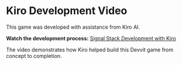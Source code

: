 # Kiro Development Video

This game was developed with assistance from Kiro AI.

**Watch the development process:** [Signal Stack Development with Kiro](https://www.youtube.com/watch?v=KzuU3sLUGa8)

The video demonstrates how Kiro helped build this Devvit game from concept to completion.
